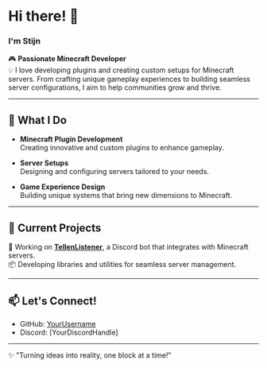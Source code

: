 # Hi there! 👋

### I'm Stijn

🎮 **Passionate Minecraft Developer**  
💡 I love developing plugins and creating custom setups for Minecraft servers. From crafting unique gameplay experiences to building seamless server configurations, I aim to help communities grow and thrive.  

---

## 🌟 What I Do  
- **Minecraft Plugin Development**  
  Creating innovative and custom plugins to enhance gameplay.  

- **Server Setups**  
  Designing and configuring servers tailored to your needs.  

- **Game Experience Design**  
  Building unique systems that bring new dimensions to Minecraft.  

---

## 💼 Current Projects  
🚀 Working on **[TellenListener](https://github.com/your-repo-link)**, a Discord bot that integrates with Minecraft servers.  
📦 Developing libraries and utilities for seamless server management.  

---

## 📫 Let's Connect!  
- GitHub: [YourUsername](https://github.com/YourUsername)  
- Discord: [YourDiscordHandle]  

---

✨ "Turning ideas into reality, one block at a time!"  
